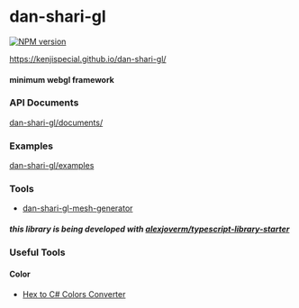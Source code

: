 # dan-shari-gl

[![NPM version][dan-shari-gl-npm-image]][dan-shari-gl-npm-url]

https://kenjispecial.github.io/dan-shari-gl/

#### minimum webgl framework

### API Documents

[dan-shari-gl/documents/](https://kenjispecial.github.io/dan-shari-gl/documents/)

### Examples

[dan-shari-gl/examples](https://kenjispecial.github.io/dan-shari-gl/examples)

### Tools

-   [dan-shari-gl-mesh-generator](https://github.com/kenjiSpecial/dan-shari-gl-mesh-generator)

##### this library is being developed with [alexjoverm/typescript-library-starter](alexjoverm/typescript-library-starter)

[dan-shari-gl-npm-image]: https://img.shields.io/npm/v/dan-shari-gl.svg?style=flat-square
[dan-shari-gl-npm-url]: https://www.npmjs.com/package/dan-shari-gl

### Useful Tools

#### Color

- [Hex to C# Colors Converter](http://kokizzu.blogspot.com/2018/11/hex-to-c-colors-converter.html)
